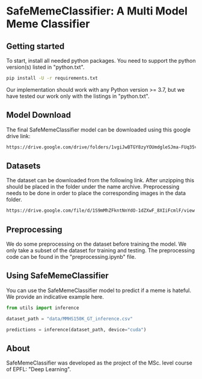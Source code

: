 # SafeMemeClassifier: A Multi Model Meme Classifier

## Getting started

To start, install all needed python packages. You need to support the python version(s) listed in "python.txt".

```sh
pip install -U -r requirements.txt
```

Our implementation should work with any Python version >= 3.7, but we have tested our work only with the listings in "python.txt".

## Model Download

The final SafeMemeClassifier model can be downloaded using this google drive link:

```sh
https://drive.google.com/drive/folders/1vgiJwBTGY8zyYOUmdgleSJma-FUq35vF
```

## Datasets

The dataset can be downloaded from the following link. After unzipping this should be placed in the folder under the name archive.
Preprocessing needs to be done in order to place the corresponding images in the data folder.

```sh
https://drive.google.com/file/d/1S9mMhZFkntNnYdO-1dZXwF_8XIiFcmlF/view
```

## Preprocessing

We do some preprocessing on the dataset before training the model. We only take a subset of the dataset for training and testing. The preprocessing code can be found in the "preprocessing.ipynb" file.

## Using SafeMemeClassifier

You can use the SafeMemeClassifier model to predict if a meme is hateful. We provide an indicative example here.

```python
from utils import inference

dataset_path = "data/MMHS150K_GT_inference.csv"

predictions = inference(dataset_path, device="cuda")
```

## About

SafeMemeClassifier was developed as the project of the MSc. level course of EPFL: "Deep Learning".
